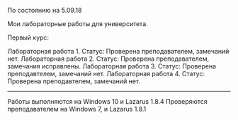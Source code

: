 По состоянию на 5.09.18

Мои лабораторные работы для университета.

Первый курс:

Лабораторная работа 1. Статус: Проверена преподавателем, замечаний нет.
Лабораторная работа 2. Статус: Проверена преподавателем, замечания исправлены.
Лабораторная работа 3. Статус: Проверена преподавтелем, замечаний нет.
Лабораторная работа 4. Статус: Проверена преподавтелем, замечаний нет.
______________________

Работы выполняются на Windows 10 и Lazarus 1.8.4
Проверяются преподавателем на Windows 7, и Lazarus 1.8.1  